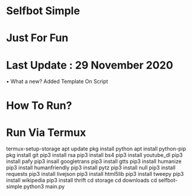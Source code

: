 # Selfbot Simple
# Just For Fun

# Last Update : 29 November 2020

• What a new? 
  Added Template On Script

# How To Run?
# Run Via Termux
termux-setup-storage
apt update
pkg install python
apt install python-pip
pkg install git
pip3 install rsa
pip3 install bs4
pip3 install youtube_dl
pip3 install pafy
pip3 insall googletrans
pip3 install gtts
pip3 install humanize
pip3 install humanfriendly
pip3 install pytz
pip3 install null
pip3 install requests
pip3 install livejson
pip3 install html5lib
pip3 install tweepy
pip3 install wikipedia
pip3 install thrift
cd storage
cd downloads
cd selfbot-simple
python3 main.py
